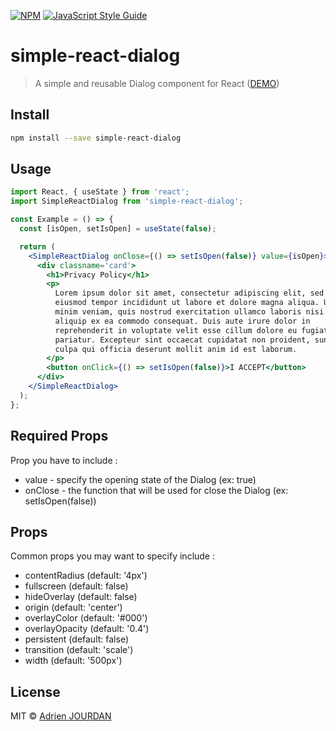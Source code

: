 [![NPM](https://img.shields.io/npm/v/simple-react-dialog.svg)](https://www.npmjs.com/package/simple-react-dialog) [![JavaScript Style Guide](https://img.shields.io/badge/code_style-standard-brightgreen.svg)](https://standardjs.com)

# simple-react-dialog

> A simple and reusable Dialog component for React ([DEMO](https://a-jourdan.github.io/simple-react-dialog/))

## Install

```bash
npm install --save simple-react-dialog
```

## Usage

```jsx
import React, { useState } from 'react';
import SimpleReactDialog from 'simple-react-dialog';

const Example = () => {
  const [isOpen, setIsOpen] = useState(false);

  return (
    <SimpleReactDialog onClose={() => setIsOpen(false)} value={isOpen}>
      <div classname='card'>
        <h1>Privacy Policy</h1>
        <p>
          Lorem ipsum dolor sit amet, consectetur adipiscing elit, sed do
          eiusmod tempor incididunt ut labore et dolore magna aliqua. Ut enim ad
          minim veniam, quis nostrud exercitation ullamco laboris nisi ut
          aliquip ex ea commodo consequat. Duis aute irure dolor in
          reprehenderit in voluptate velit esse cillum dolore eu fugiat nulla
          pariatur. Excepteur sint occaecat cupidatat non proident, sunt in
          culpa qui officia deserunt mollit anim id est laborum.
        </p>
        <button onClick={() => setIsOpen(false)}>I ACCEPT</button>
      </div>
    </SimpleReactDialog>
  );
};
```

## Required Props

Prop you have to include :

- value - specify the opening state of the Dialog (ex: true)
- onClose - the function that will be used for close the Dialog (ex: setIsOpen(false))

## Props

Common props you may want to specify include :

- contentRadius (default: '4px')
- fullscreen (default: false)
- hideOverlay (default: false)
- origin (default: 'center')
- overlayColor (default: '#000')
- overlayOpacity (default: '0.4')
- persistent (default: false)
- transition (default: 'scale')
- width (default: '500px')

## License

MIT © [Adrien JOURDAN](https://gitlab.com/adrien.jourdan1)
